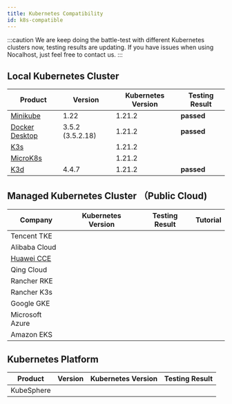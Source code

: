 ```yaml
---
title: Kubernetes Compatibility
id: k8s-compatible
---
```


:::caution
We are keep doing the battle-test with different Kubernetes clusters now, testing results are updating. If you have issues when using Nocalhost, just feel free to contact us.
:::

## Local Kubernetes Cluster

|       Product     |             Version           |    Kubernetes Version     |   Testing Result      |
|   -------------   |       ------------------      |       --------------      |       --------        |  
| [Minikube](https://github.com/kubernetes/minikube)  | 1.22    | 1.21.2  | <strong className="pass-tag">passed</strong> |
| [Docker Desktop](https://www.docker.com/products/docker-desktop)    | 3.5.2 (3.5.2.18) | 1.21.2 |<strong className="pass-tag">passed</strong> |
| [K3s](https://k3s.io/)  |         |     1.21.2        |  |
| [MicroK8s](https://microk8s.io/) |  | 1.21.2 | |
| [K3d](https://github.com/rancher/k3d) | 4.4.7  |    1.21.2   | <strong className="pass-tag">passed</strong> |

## Managed Kubernetes Cluster （Public Cloud)

|       Company     |       Kubernetes Version      |       Testing Result      |       Tutorial        |
|   -------------   |       ------------------      |       --------------      |       --------        |
|  Tencent TKE      |                               |                           |                       |
|  Alibaba Cloud    |                               |                           |                       |
|  [Huawei CCE](https://www.huaweicloud.com/intl/en-us/product/cce.html)|       |            |           |
|  Qing Cloud       |                               |                           |                       |
|  Rancher RKE      |                               |                           |                       |
|  Rancher K3s      |                               |                           |                       |
|  Google GKE       |                               |                           |                       |
|  Microsoft Azure  |                               |                           |                       |
|  Amazon EKS       |                               |                           |                       |

## Kubernetes Platform

|       Product     |       Version                 |     Kubernetes Version    |   Testing Result      |
|   -------------   |       ------------------      |       --------------      |   -------------       |
| KubeSphere |                 |                    |                       |